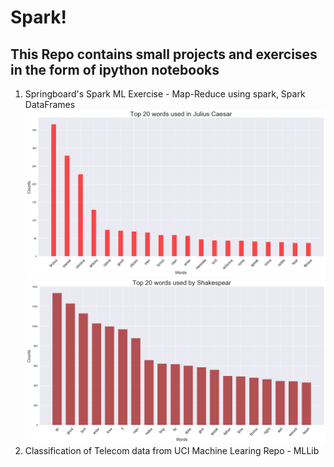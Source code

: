 # Spark!

## This Repo contains small projects and exercises in the form of ipython notebooks

1. Springboard's Spark ML Exercise - Map-Reduce using spark, Spark DataFrames
![Julius Caesar](https://github.com/nachiketmparanjape/Spark-Projects-Exercises/blob/master/zImages/Top_20_words_used_in_Julius_Caesar.png)
![Julius Caesar](https://github.com/nachiketmparanjape/Spark-Projects-Exercises/blob/master/zImages/Top_20_words_used_by_Shakespear.png)
2. Classification of Telecom data from UCI Machine Learing Repo - MLLib
